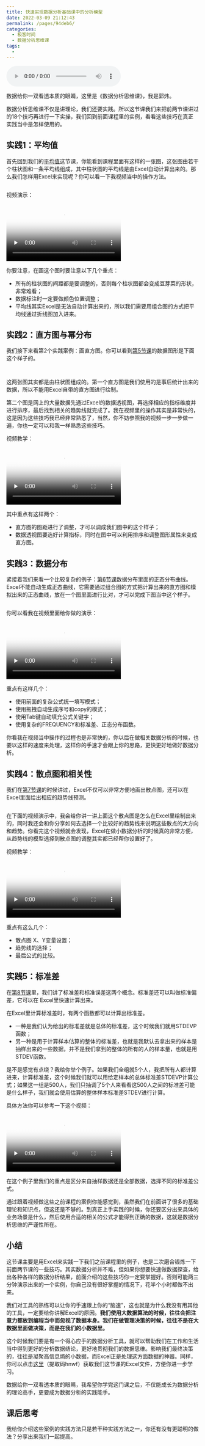 ```yaml
---
title: 快速实现数据分析基础课中的分析模型
date: 2022-03-09 21:12:43
permalink: /pages/94deb6/
categories:
  - 极客时间
  - 数据分析思维课
tags:
  - 
---
```

<audio title="30.快速实现数据分析基础课中的分析模型" src="https://static001.geekbang.org/resource/audio/c6/2b/c6d1080a1d66f09a05b4c2985yy9282b.mp3" controls="controls"></audio> 
<p>数据给你一双看透本质的眼睛，这里是《数据分析思维课》，我是郭炜。</p><p>数据分析思维课不仅是讲理论，我们还要实践。所以这节课我们来把前两节课讲过的18个技巧再进行一下实操，我们回到前面课程里的实例，看看这些技巧在真正实践当中是怎样使用的。</p><h2>实践1：平均值</h2><p>首先回到我们的<a href="https://time.geekbang.org/column/article/400764">平均值</a>这节课，你能看到课程里面有这样的一张图，这张图由若干个柱状图和一条平均线组成，其中柱状图的平均线是由Excel自动计算出来的。那么我们怎样用Excel来实现呢？你可以看一下我视频当中的操作方法。</p><p><img src="https://static001.geekbang.org/resource/image/ca/cc/cab04b2d4f07677f92e380dd2bf092cc.png?wh=1460x929" alt=""></p><p>视频演示：</p><p><video poster="https://media001.geekbang.org/cad78a8e28034a17a5d6abe13676b8a3/snapshots/830b35679e3f49a4a2e646203af04837-00005.jpg" preload="none" controls=""><source src="https://media001.geekbang.org/customerTrans/7e27d07d27d407ebcc195a0e78395f55/1c54415e-17c7df18cf7-0000-0000-01d-dbacd.mp4" type="video/mp4"><source src=" https://media001.geekbang.org/83972a73f3ff49999a5e47b18d0661a5/77617331f3b143d0b2d50351a06d3ade-54ba9fa1658bac699e90d62f64224683-sd.m3u8" type="application/x-mpegURL"></video></p><p>你要注意，在画这个图时要注意以下几个重点：</p><ul>
<li>所有的柱状图的间距都是要调整的，否则每个柱状图都会变成豆芽菜的形状，非常难看；</li>
<li>数据标注时一定要做颜色位置调整；</li>
<li>平均线其实Excel是无法自动计算出来的，所以我们需要用组合图的方式把平均线通过折线图加入进来。</li>
</ul><h2>实践2：直方图与幂分布</h2><p>我们接下来看第2个实践案例：画直方图。你可以看到<a href="https://time.geekbang.org/column/article/404779">第5节课</a>的数据图形是下面这个样子的。</p><p><img src="https://static001.geekbang.org/resource/image/ab/70/abf6c16bdb3c8dbda520a62b373de970.png?wh=632x441" alt=""></p><p><img src="https://static001.geekbang.org/resource/image/27/a4/27c7768186433dbc5ffa74fb79b2a1a4.png?wh=1164x706" alt=""></p><p>这两张图其实都是由柱状图组成的。第一个直方图是我们使用的是事后统计出来的数据，所以不能用Excel自带的直方图进行绘制。</p><p>第二个图是网上的大量数据先通过Excel的数据透视图，再选择相应的指标维度并进行排序，最后找到相关的趋势线就完成了。我在视频里的操作其实是非常快的，这是因为这些技巧我已经非常熟悉了，当然，你不妨参照我的视频一步一步做一遍，你也一定可以和我一样熟悉这些技巧。</p><!-- [[[read_end]]] --><p>视频教学：</p><p><video poster="https://media001.geekbang.org/a7772cc6f0944bb5a517ee97251bfdbd/snapshots/63b5fd92b5f6423ba2c6e90ad306c521-00005.jpg" preload="none" controls=""><source src="https://media001.geekbang.org/customerTrans/7e27d07d27d407ebcc195a0e78395f55/16156ffb-17c7df3c9db-0000-0000-01d-dbacd.mp4" type="video/mp4"><source src=" https://media001.geekbang.org/9ad0a00fb5294358b31f75dcf1418687/f52eccc5ba044c4c8fdda63224f7fa73-f17b9dcdc7789652db7e7bf79e71bd67-sd.m3u8" type="application/x-mpegURL"></video></p><p>其中重点有这样两个：</p><ul>
<li>直方图的图距进行了调整，才可以调成我们图中的这个样子；</li>
<li>数据透视图要选好计算指标，同时在图中可以利用排序和调整图形属性来变成直方图。</li>
</ul><h2>实践3：数据分布</h2><p>紧接着我们来看一个比较复杂的例子：<a href="https://time.geekbang.org/column/article/405241">第6节课</a>数据分布里面的正态分布曲线。 Excel不能自动生成正态曲线，它需要通过组合图的方式把计算出来的直方图和模拟出来的正态曲线，放在一个图里面进行比对，才可以完成下图当中这个样子。</p><p><img src="https://static001.geekbang.org/resource/image/27/52/2739517d5a74cf6f404938cbb8726a52.png?wh=718x437" alt=""></p><p>你可以看我在视频里面给你做的演示：</p><p><video poster="https://media001.geekbang.org/312338c7ef514147b056cf5b908005d8/snapshots/d3fff8386c2d4c3886b1f893a66f08d6-00005.jpg" preload="none" controls=""><source src="https://media001.geekbang.org/customerTrans/7e27d07d27d407ebcc195a0e78395f55/247a2fc8-17c7df3a536-0000-0000-01d-dbacd.mp4" type="video/mp4"><source src=" https://media001.geekbang.org/b3690675c417496e8897d4b17eb48341/c2e238a5eede44f1b0303bdcd0e64b4a-84f21e382ab9d7f8c8f21c48809a7676-sd.m3u8" type="application/x-mpegURL"></video></p><p>重点有这样几个：</p><ul>
<li>使用前面的复杂公式统一填写模式；</li>
<li>使用拖拽自动生成序号和copy的模式；</li>
<li>使用Tab键自动填充公式关键字；</li>
<li>使用复杂的FREQUENCY和标准差、正态分布函数。</li>
</ul><p>你看我在视频当中操作的过程也是非常快的，你以后在做相关数据分析的时候，也要以这样的速度来处理，这样你的手速才会跟上你的思路，更快更好地做好数据分析。</p><h2>实践4：散点图和相关性</h2><p>我们在<a href="https://time.geekbang.org/column/article/406706">第7节课</a>的时候讲过，Excel不仅可以非常方便地画出散点图，还可以在Excel里面给出相应的趋势线预测。</p><p><img src="https://static001.geekbang.org/resource/image/50/d4/50f15f6b7d8b41b59b68627426b3f2d4.png?wh=1385x971" alt=""></p><p>在下面的视频演示中，我会给你讲一讲上面这个散点图是怎么在Excel里绘制出来的，同时我还会和你分享如何去选择一个比较好的趋势线来说明这些散点的大方向和趋势。你看完这个视频就会发现，Excel在做小数据分析的时候真的非常方便，从趋势线的模型选择到散点图的调整其实都已经帮你设置好了。</p><p>视频教学：</p><p><video poster="https://media001.geekbang.org/b32c484a74d14350b1085a99dab9e55f/snapshots/9dc9f26f87624586a5369c44be3ab712-00005.jpg" preload="none" controls=""><source src="https://media001.geekbang.org/customerTrans/7e27d07d27d407ebcc195a0e78395f55/d06920a-17c7df16dd6-0000-0000-01d-dbacd.mp4" type="video/mp4"><source src=" https://media001.geekbang.org/107bf8ffe0a1429cbdad86c36ab66712/772de630b229400a8c20d7845d20a0c5-47c218b36040826585de96e80b211016-sd.m3u8" type="application/x-mpegURL"></video></p><p>重点有这么几个：</p><ul>
<li>散点图 X、Y变量设置；</li>
<li>趋势线的选择；</li>
<li>最后公式的比较。</li>
</ul><h2>实践5：标准差</h2><p>在<a href="https://time.geekbang.org/column/article/407445">第8节课</a>里，我们讲了标准差和标准误差这两个概念。标准差还可以叫做标准偏差，它可以在 Excel里快速计算出来。</p><p>在Excel里计算标准差时，有两个函数都可以计算出标准差。</p><ul>
<li>一种是我们认为给出的标准差就是总体的标准差，这个时候我们就用STDEVP函数；</li>
<li>另一种是用于计算样本估算的整体的标准差，也就是我默认去拿出来的样本是抽样出来的一些数据，并不是我们拿到的整体的所有的人的样本量，也就是用STDEV函数。</li>
</ul><p>是不是感觉有点绕？我给你举个例子。如果我们全组就5个人，我把所有人都计算进来，计算标准差，这个时候我们就可以用给定样本的总体标准差STDEVP计算公式；如果这一组是500人，我们只抽调了5个人来看看这500人之间的标准差可能是什么样子，我们就会使用估算的整体样本标准差STDEV进行计算。</p><p>具体方法你可以参考一下这个视频：</p><p><video poster="https://media001.geekbang.org/c8d83542daed4491b9a48a4ea0582ca7/snapshots/287a69a8e3b14d848471cc3b591e557e-00005.jpg" preload="none" controls=""><source src="https://media001.geekbang.org/customerTrans/7e27d07d27d407ebcc195a0e78395f55/33ec10eb-17c7df16996-0000-0000-01d-dbacd.mp4" type="video/mp4"><source src=" https://media001.geekbang.org/13ed2343e7644e479d71947ee9c31e2f/14eb930a054f41a5bdb4650f98b8065f-fd4a16dad1d5247ffacd3efd92c9b0cf-sd.m3u8" type="application/x-mpegURL"></video></p><p>在这个例子里我们的重点是区分来自抽样数据还是全部数据，选择不同的标准差公式。</p><p>通过跟着视频做这些之前课程的案例你能感觉到，虽然我们在前面讲了很多的基础理论和知识点，但这还是不够的。到真正上手实践的时候，你还要区分出来具体的业务场景是什么，然后使用合适的相关的公式才能得到正确的数据，这就是数据分析思维的严谨性所在。</p><h2>小结</h2><p>这节课主要是用Excel来实践一下我们之前课程里的例子，也是二次磨合锻炼一下前面两节课的一些技巧。其实数据分析并不难，但如果你想要快速做数据探查，给出各种各样的数据分析结果，前面介绍的这些技巧你一定要掌握好。否则可能两三分钟演示出来的一个实例，你自己没有很好掌握的情况下，花半个小时都做不出来。</p><p>我们对工具的熟练可以让你的手速跟上你的“脑速”，这也就是为什么我没有用其他的工具，一定要给你讲解Excel的原因。<strong>我们使用大数据算法的时候，往往会把注意力都放到编程当中而忽视了数据本身。我们在做管理决策的时候，往往不是在大数据里面做决策，而是在我们的小数据里。</strong></p><p>这个时候我们要是有一个得心应手的数据分析工具，就可以帮助我们在工作和生活当中得到更好的分析数据结论，更好地贯彻我们的数据思维。影响我们最终决策的，往往是凝聚高信息熵的小数据，而Excel正是处理这方面数据的神器。同样，你可以点击<a href="https://pan.baidu.com/s/1DqC7GNgq9DYXOfo-U0BvwA">这里</a>（提取码hnwf）获取我们这节课的Excel文件，方便你进一步学习。</p><p>数据给你一双看透本质的眼睛，我希望你学完这门课之后，不仅能成长为数据分析的理论高手，更要成为数据分析的实践能手。</p><h2>课后思考</h2><p>我给你介绍这些案例的实践方法只是若干种实践方法之一，你还有没有更聪明的做法？分享出来我们一起提高。</p>